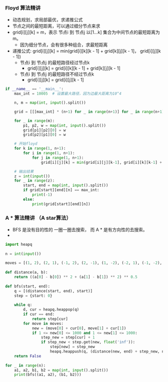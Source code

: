 ### Floyd 算法精讲
- 动态规划，求局部最优，求递推公式
- 节点之间的最短距离，可以通过细分节点来求
- grid[i][j][k] = m，表示 节点i 到 节点j 以[1...k] 集合为中间节点的最短距离为m。
    - 因为细分节点，会有很多种组合，求最短距离
- 递推公式: grid[i][j][k] = min(grid[i][k][k - 1] + grid[k][j][k - 1]， grid[i][j][k - 1])
    - 节点i 到 节点j 的最短路径经过节点k
        - grid[i][j][k] = grid[i][k][k - 1] + grid[k][j][k - 1]
    - 节点i 到 节点j 的最短路径不经过节点k
        - grid[i][j][k] = grid[i][j][k - 1]

```python
if __name__ == '__main__':
    max_int = 10005  # 设置最大路径，因为边最大距离为10^4

    n, m = map(int, input().split())

    grid = [[[max_int] * (n+1) for _ in range(n+1)] for _ in range(n+1)]  # 初始化三维dp数组

    for _ in range(m):
        p1, p2, w = map(int, input().split())
        grid[p1][p2][0] = w
        grid[p2][p1][0] = w

    # 开始floyd
    for k in range(1, n+1):
        for i in range(1, n+1):
            for j in range(1, n+1):
                grid[i][j][k] = min(grid[i][j][k-1], grid[i][k][k-1] + grid[k][j][k-1])

    # 输出结果
    z = int(input())
    for _ in range(z):
        start, end = map(int, input().split())
        if grid[start][end][n] == max_int:
            print(-1)
        else:
            print(grid[start][end][n])
```

### A * 算法精讲 （A star算法）
-  BFS 是没有目的性的 一圈一圈去搜索， 而 A * 是有方向性的去搜索。
- 

```python
import heapq
 
n = int(input())
 
moves = [(1, 2), (2, 1), (-1, 2), (2, -1), (1, -2), (-2, 1), (-1, -2), (-2, -1)]
 
def distance(a, b):
    return ((a[0] - b[0]) ** 2 + (a[1] - b[1]) ** 2) ** 0.5
 
def bfs(start, end):
    q = [(distance(start, end), start)]
    step = {start: 0}
     
    while q:
        d, cur = heapq.heappop(q)
        if cur == end:
            return step[cur]
        for move in moves:
            new = (move[0] + cur[0], move[1] + cur[1])
            if 1 <= new[0] <= 1000 and 1 <= new[1] <= 1000:
                step_new = step[cur] + 1
                if step_new < step.get(new, float('inf')):
                    step[new] = step_new
                    heapq.heappush(q, (distance(new, end) + step_new, new))
    return False
                     
for _ in range(n):
    a1, a2, b1, b2 = map(int, input().split())
    print(bfs((a1, a2), (b1, b2)))
```


